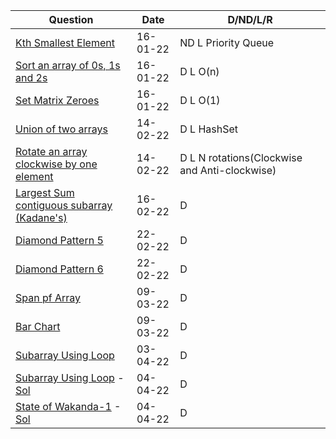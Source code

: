 | Question      | Date | D/ND/L/R |
| ----------- | ----------- | ----------- |
| [Kth Smallest Element](https://practice.geeksforgeeks.org/problems/kth-smallest-element5635/1#)      | 16-01-22       | ND L Priority Queue |
| [Sort an array of 0s, 1s and 2s](https://practice.geeksforgeeks.org/problems/sort-an-array-of-0s-1s-and-2s4231/1)      | 16-01-22       | D L O(n) |
| [Set Matrix Zeroes](https://practice.geeksforgeeks.org/problems/sort-an-array-of-0s-1s-and-2s4231/1)      | 16-01-22       | D L O(1) |
| [Union of two arrays](https://practice.geeksforgeeks.org/problems/union-of-two-arrays3538/1#)      | 14-02-22       | D L HashSet |
| [Rotate an array clockwise by one element](https://practice.geeksforgeeks.org/problems/cyclically-rotate-an-array-by-one2614/1#)      | 14-02-22       | D L N rotations(Clockwise and Anti-clockwise) |
| [Largest Sum contiguous subarray (Kadane's)](https://practice.geeksforgeeks.org/problems/kadanes-algorithm-1587115620/1)      | 16-02-22       | D  |
| [Diamond Pattern 5](https://nados.io/question/pattern-5)      | 22-02-22       | D  |
| [Diamond Pattern 6](https://nados.io/question/pattern-6?zen=true)      | 22-02-22       | D  |
| [Span pf Array](https://nados.io/question/span-of-array)      | 09-03-22       | D  |
| [Bar Chart](https://nados.io/question/bar-chart?zen=true)      | 09-03-22       | D  |
| [Subarray Using Loop](https://nados.io/question/subarray-problem?zen=true)      | 03-04-22       | D  |
| [Subarray Using Loop](https://nados.io/question/matrix-multiplication?zen=true) - [Sol](https://github.com/satanpr/DSA45/blob/main/MatrixMultiplication.java)      | 04-04-22       | D  |
| [State of Wakanda-1](https://nados.io/question/the-state-of-wakanda-1?zen=true) - [Sol](https://github.com/satanpr/DSA45/blob/main/StateOfWakanda-1.java)      | 04-04-22       | D  |
